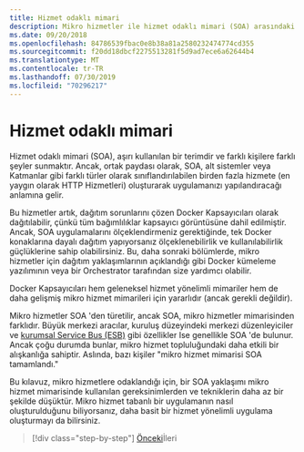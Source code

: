 ```yaml
---
title: Hizmet odaklı mimari
description: Mikro hizmetler ile hizmet odaklı mimari (SOA) arasındaki temel farklılıkları öğrenin.
ms.date: 09/20/2018
ms.openlocfilehash: 84786539fbac0e8b38a81a2580232474774cd355
ms.sourcegitcommit: f20dd18dbcf2275513281f5d9ad7ece6a62644b4
ms.translationtype: MT
ms.contentlocale: tr-TR
ms.lasthandoff: 07/30/2019
ms.locfileid: "70296217"
---
```

# <a name="service-oriented-architecture"></a>Hizmet odaklı mimari

Hizmet odaklı mimari (SOA), aşırı kullanılan bir terimdir ve farklı kişilere farklı şeyler sunmaktır. Ancak, ortak paydası olarak, SOA, alt sistemler veya Katmanlar gibi farklı türler olarak sınıflandırılabilen birden fazla hizmete (en yaygın olarak HTTP Hizmetleri) oluşturarak uygulamanızı yapılandıracağı anlamına gelir.

Bu hizmetler artık, dağıtım sorunlarını çözen Docker Kapsayıcıları olarak dağıtılabilir, çünkü tüm bağımlılıklar kapsayıcı görüntüsüne dahil edilmiştir. Ancak, SOA uygulamalarını ölçeklendirmeniz gerektiğinde, tek Docker konaklarına dayalı dağıtım yapıyorsanız ölçeklenebilirlik ve kullanılabilirlik güçlüklerine sahip olabilirsiniz. Bu, daha sonraki bölümlerde, mikro hizmetler için dağıtım yaklaşımlarının açıklandığı gibi Docker kümeleme yazılımının veya bir Orchestrator tarafından size yardımcı olabilir.

Docker Kapsayıcıları hem geleneksel hizmet yönelimli mimariler hem de daha gelişmiş mikro hizmet mimarileri için yararlıdır (ancak gerekli değildir).

Mikro hizmetler SOA 'den türetilir, ancak SOA, mikro hizmetler mimarisinden farklıdır. Büyük merkezi aracılar, kuruluş düzeyindeki merkezi düzenleyiciler ve [kurumsal Service Bus (ESB)](https://en.wikipedia.org/wiki/Enterprise_service_bus) gibi özellikler Ise genellikle SOA 'de bulunur. Ancak çoğu durumda bunlar, mikro hizmet topluluğundaki daha etkili bir alışkanlığa sahiptir. Aslında, bazı kişiler "mikro hizmet mimarisi SOA tamamlandı."

Bu kılavuz, mikro hizmetlere odaklandığı için, bir SOA yaklaşımı mikro hizmet mimarisinde kullanılan gereksinimlerden ve tekniklerin daha az bir şekilde düşüktür. Mikro hizmet tabanlı bir uygulamanın nasıl oluşturulduğunu biliyorsanız, daha basit bir hizmet yönelimli uygulama oluşturmayı da bilirsiniz.

>[!div class="step-by-step"]
>[Önceki](docker-application-state-data.md)İleri
>[](microservices-architecture.md)
